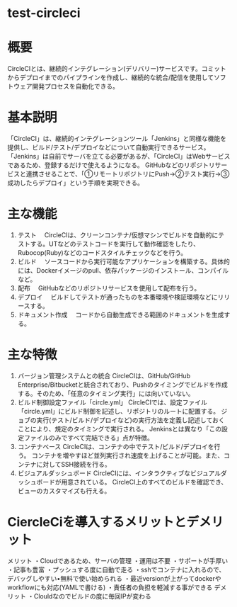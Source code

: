 # test-circleci

# 概要
CircleCIとは、継続的インテグレーション(デリバリー)サービスです。コミットからデプロイまでのパイプラインを作成し、継続的な統合/配信を使用してソフトウェア開発プロセスを自動化できる。

# 基本説明
「CircleCI」は、継続的インテグレーションツール「Jenkins」と同様な機能を提供し、ビルド/テスト/デプロイなどについて自動実行できるサービス。
「Jenkins」は自前でサーバを立てる必要があるが、「CircleCI」はWebサービスであるため、登録するだけで使えるようになる。
GitHubなどのリポジトリサービスと連携させることで、「①リモートリポジトリにPush→②テスト実行→③成功したらデプロイ」という手順を実現できる。

# 主な機能
1. テスト
　CircleCIは、クリーンコンテナ/仮想マシンでビルドを自動的にテストする。UTなどのテストコードを実行して動作確認をしたり、Rubocop(Ruby)などのコードスタイルチェックなどを行う。
2. ビルド
　ソースコードから実行可能なアプリケーションを構築する。具体的には、Dockerイメージのpull、依存パッケージのインストール、コンパイルなど。
3. 配布
　GitHubなどのリポジトリサービスを使用して配布を行う。
4. デプロイ
　ビルドしてテストが通ったものを本番環境や検証環境などにリリースする。
5. ドキュメント作成
　コードから自動生成できる範囲のドキュメントを生成する。
 
# 主な特徴
1. バージョン管理システムとの統合
  CircleCIは、GitHub/GitHub Enterprise/Bitbucketと統合されており、Pushのタイミングでビルドを作成する。そのため、「任意のタイミング実行」には向いていない。
2. ビルド制御設定ファイル「circle.yml」
  CircleCIでは、設定ファイル「circle.yml」にビルド制御を記述し、リポジトリのルートに配置する。
  ジョブの実行(テスト/ビルド/デプロイなど)の実行方法を定義し記述しておくことにより、規定のタイミングで実行される。
  Jenkinsとは異なり「この設定ファイルのみですべて完結できる」点が特徴。
3. コンテナベース
  CircleCIは、コンテナの中でテスト/ビルド/デプロイを行う。
  コンテナを増やすほど並列実行され速度を上げることが可能。また、コンテナに対してSSH接続を行る。
4. ビジュアルダッシュボード
  CircleCIには、インタラクティブなビジュアルダッシュボードが用意されている。
  CircleCI上のすべてのビルドを確認でき、ビューのカスタマイズも行える。
  
# CiercleCiを導入するメリットとデメリット
メリット
・Cloudであるため、サーバの管理
・運用は不要
・サポートが手厚い
・記事も豊富
・プッシュする度に自動で走る
・sshでコンテナに入れるので、デバッグしやすい•無料で使い始められる
・最近versionが上がってdockerやworkflowにも対応(YAMLで書ける)
・責任者の負担を軽減する事ができる
デメリット
・Clouldなのでビルドの度に毎回IPが変わる
